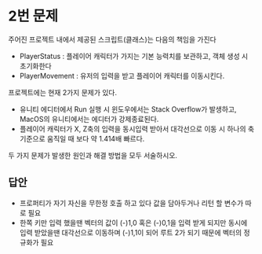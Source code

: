# 2번 문제

주어진 프로젝트 내에서 제공된 스크립트(클래스)는 다음의 책임을 가진다
- PlayerStatus : 플레이어 캐릭터가 가지는 기본 능력치를 보관하고, 객체 생성 시 초기화한다
- PlayerMovement : 유저의 입력을 받고 플레이어 캐릭터를 이동시킨다.

프로젝트에는 현재 2가지 문제가 있다.
- 유니티 에디터에서 Run 실행 시 윈도우에서는 Stack Overflow가 발생하고, MacOS의 유니티에서는 에디터가 강제종료된다.
- 플레이어 캐릭터가 X, Z축의 입력을 동시입력 받아서 대각선으로 이동 시 하나의 축 기준으로 움직일 때 보다 약 1.414배 빠르다.

두 가지 문제가 발생한 원인과 해결 방법을 모두 서술하시오.

## 답안
- 프로퍼티가 자기 자신을 무한정 호출 하고 있다 값을 담아두거나 리턴 할 변수가 따로 필요
- 한쪽 키만 입력 했을땐 벡터의 값이 (-)1,0 혹은 (-)0,1을 입력 받게 되지만 동시에 입력 받았을땐 대각선으로 이동하며 (-)1,1이 되어 루트 2가 되기 때문에 벡터의 정규화가 필요
